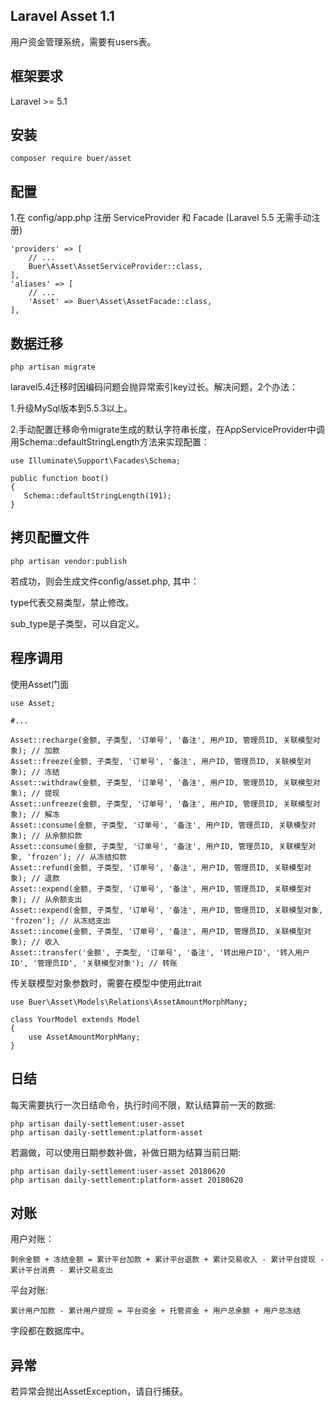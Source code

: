 ## Laravel Asset 1.1
用户资金管理系统，需要有users表。

## 框架要求
Laravel >= 5.1

## 安装
```
composer require buer/asset
```

## 配置
1.在 config/app.php 注册 ServiceProvider 和 Facade (Laravel 5.5 无需手动注册)
```
'providers' => [
    // ...
    Buer\Asset\AssetServiceProvider::class,
],
'aliases' => [
    // ...
    'Asset' => Buer\Asset\AssetFacade::class,
],
```

## 数据迁移
```
php artisan migrate
```

laravel5.4迁移时因编码问题会抛异常索引key过长。解决问题，2个办法：

1.升级MySql版本到5.5.3以上。

2.手动配置迁移命令migrate生成的默认字符串长度，在AppServiceProvider中调用Schema::defaultStringLength方法来实现配置：

```
use Illuminate\Support\Facades\Schema;

public function boot()
{
   Schema::defaultStringLength(191);
}
```

## 拷贝配置文件
```
php artisan vendor:publish
```
若成功，则会生成文件config/asset.php, 其中：

type代表交易类型，禁止修改。

sub_type是子类型，可以自定义。

## 程序调用
使用Asset门面
```
use Asset;

#...

Asset::recharge(金额, 子类型, '订单号', '备注', 用户ID, 管理员ID, 关联模型对象); // 加款
Asset::freeze(金额, 子类型, '订单号', '备注', 用户ID, 管理员ID, 关联模型对象); // 冻结
Asset::withdraw(金额, 子类型, '订单号', '备注', 用户ID, 管理员ID, 关联模型对象); // 提现
Asset::unfreeze(金额, 子类型, '订单号', '备注', 用户ID, 管理员ID, 关联模型对象); // 解冻
Asset::consume(金额, 子类型, '订单号', '备注', 用户ID, 管理员ID, 关联模型对象); // 从余额扣款
Asset::consume(金额, 子类型, '订单号', '备注', 用户ID, 管理员ID, 关联模型对象, 'frozen'); // 从冻结扣款
Asset::refund(金额, 子类型, '订单号', '备注', 用户ID, 管理员ID, 关联模型对象); // 退款
Asset::expend(金额, 子类型, '订单号', '备注', 用户ID, 管理员ID, 关联模型对象); // 从余额支出
Asset::expend(金额, 子类型, '订单号', '备注', 用户ID, 管理员ID, 关联模型对象, 'frozen'); // 从冻结支出
Asset::income(金额, 子类型, '订单号', '备注', 用户ID, 管理员ID, 关联模型对象); // 收入
Asset::transfer('金额', 子类型, '订单号', '备注', '转出用户ID', '转入用户ID', '管理员ID', '关联模型对象'); // 转账
```
传关联模型对象参数时，需要在模型中使用此trait
```
use Buer\Asset\Models\Relations\AssetAmountMorphMany;

class YourModel extends Model
{
    use AssetAmountMorphMany;
}
```
## 日结
每天需要执行一次日结命令，执行时间不限，默认结算前一天的数据:
```
php artisan daily-settlement:user-asset
php artisan daily-settlement:platform-asset
```
若漏做，可以使用日期参数补做，补做日期为结算当前日期:
```
php artisan daily-settlement:user-asset 20180620
php artisan daily-settlement:platform-asset 20180620
```

## 对账
用户对账：
```
剩余金额 + 冻结金额 = 累计平台加款 + 累计平台退款 + 累计交易收入 - 累计平台提现 - 累计平台消费 - 累计交易支出
```
平台对账:
```
累计用户加款 - 累计用户提现 = 平台资金 + 托管资金 + 用户总余额 + 用户总冻结
```
字段都在数据库中。

## 异常
若异常会抛出AssetException，请自行捕获。
